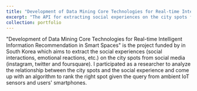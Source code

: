 ```yaml
---
title: "Development of Data Mining Core Technologies for Real-time Intelligent Information Recommendation in Smart Spaces"
excerpt: "The API for extracting social experiences on the city spots from social media<br/><img src='/images/.jpg'>"
collection: portfolio
---
```


"Development of Data Mining Core Technologies for Real-time Intelligent Information Recommendation in Smart Spaces" is the project funded by in South Korea which aims to extract the social experiences (social interactions, emotional reactions, etc.) on the city spots from social media (instagram, twitter and foursquare). I participated as a researcher to analyze the relationship between the city spots and the social experience and come up with an algorithm to rank the right spot given the query from ambient IoT sensors and users' smartphones.